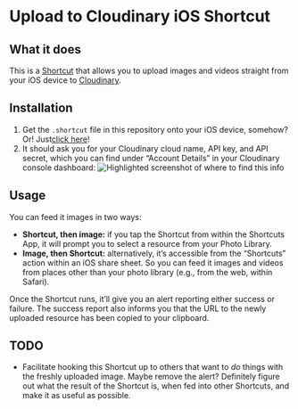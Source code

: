 # Upload to Cloudinary iOS Shortcut

## What it does

This is a [Shortcut](https://support.apple.com/guide/shortcuts/welcome/ios) that allows you to upload images and videos straight from your iOS device to [Cloudinary](https://cloudinary.com).

## Installation

<ol>
<li>Get the <code>.shortcut</code> file in this repository onto your iOS device, somehow? Or! Just<a href="https://www.icloud.com/shortcuts/4d17232b899b45c3835fa322d0332418">click here</a>!</li>
<li>It should ask you for your Cloudinary cloud name, API key, and API secret, which you can find under “Account Details” in your Cloudinary console dashboard:
<img src="https://eric-cloudinary-res.cloudinary.com/image/upload/v1537460430/Screen_Shot_2018-09-20_at_9.16.45_AM.png" alt="Highlighted screenshot of where to find this info" />
</li>
</ol>

## Usage

You can feed it images in two ways:

- **Shortcut, then image:** if you tap the Shortcut from within the Shortcuts App, it will prompt you to select a resource from your Photo Library.
- **Image, then Shortcut:** alternatively, it’s accessible from the “Shortcuts” action within an iOS share sheet. So you can feed it images and videos from places other than your photo library (e.g., from the web, within Safari).

Once the Shortcut runs, it’ll give you an alert reporting either success or failure. The success report also informs you that the URL to the newly uploaded resource has been copied to your clipboard.

## TODO

- Facilitate hooking this Shortcut up to others that want to *do* things with the freshly uploaded image. Maybe remove the alert? Definitely figure out what the result of the Shortcut is, when fed into other Shortcuts, and make it as useful as possible.
